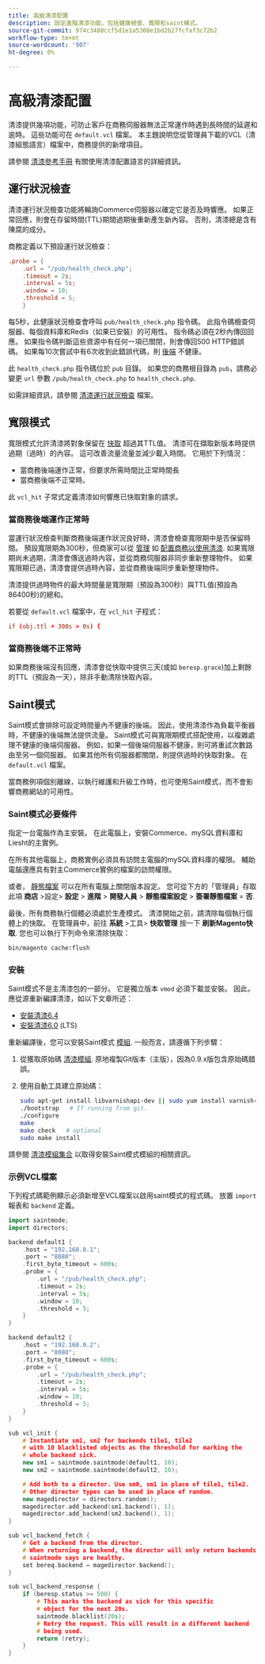 ```yaml
---
title: 高級清漆配置
description: 設定進階清漆功能，包括健康檢查、寬限和saint模式。
source-git-commit: 974c3480ccf5d1e1a5308e1bd2b27fcfaf3c72b2
workflow-type: tm+mt
source-wordcount: '907'
ht-degree: 0%

---
```



# 高級清漆配置

清漆提供幾項功能，可防止客戶在商務伺服器無法正常運作時遇到長時間的延遲和逾時。 這些功能可在 `default.vcl` 檔案。 本主題說明您從管理員下載的VCL（清漆組態語言）檔案中，商務提供的新增項目。

請參閱 [清漆參考手冊](https://varnish-cache.org/docs/6.3/reference/index.html) 有關使用清漆配置語言的詳細資訊。

## 運行狀況檢查

清漆運行狀況檢查功能將輪詢Commerce伺服器以確定它是否及時響應。 如果正常回應，則會在存留時間(TTL)期間過期後重新產生新內容。 否則，清漆總是含有陳腐的成分。

商務定義以下預設運行狀況檢查：

```conf
.probe = {
    .url = "/pub/health_check.php";
    .timeout = 2s;
    .interval = 5s;
    .window = 10;
    .threshold = 5;
    }
```

每5秒，此健康狀況檢查會呼叫 `pub/health_check.php` 指令碼。 此指令碼檢查伺服器、每個資料庫和Redis（如果已安裝）的可用性。 指令碼必須在2秒內傳回回應。 如果指令碼判斷這些資源中有任何一項已關閉，則會傳回500 HTTP錯誤碼。 如果每10次嘗試中有6次收到此錯誤代碼，則 [後端](https://glossary.magento.com/backend) 不健康。

此 `health_check.php` 指令碼位於 `pub` 目錄。 如果您的商務根目錄為 `pub`，請務必變更 `url` 參數 `/pub/health_check.php` to `health_check.php`.

如需詳細資訊，請參閱 [清漆運行狀況檢查](https://varnish-cache.org/docs/6.3/users-guide/vcl-backends.html?highlight=health%20check#health-checks) 檔案。

## 寬限模式

寬限模式允許清漆將對象保留在 [快取](https://glossary.magento.com/cache) 超過其TTL值。 清漆可在擷取新版本時提供過期（過時）的內容。 這可改善流量流量並減少載入時間。 它用於下列情況：

- 當商務後端運作正常，但要求所需時間比正常時間長
- 當商務後端不正常時。

此 `vcl_hit` 子常式定義清漆如何響應已快取對象的請求。

### 當商務後端運作正常時

當運行狀況檢查判斷商務後端運作狀況良好時，清漆會檢查寬限期中是否保留時間。 預設寬限期為300秒，但商家可以從 [管理](https://glossary.magento.com/admin) 如 [配置商務以使用清漆](configure-varnish-commerce.md). 如果寬限期尚未過期，清漆會傳送過時內容，並從商務伺服器非同步重新整理物件。 如果寬限期已過，清漆會提供過時內容，並從商務後端同步重新整理物件。

清漆提供過時物件的最大時間量是寬限期（預設為300秒）與TTL值(預設為86400秒)的總和。

若要從 `default.vcl` 檔案中，在 `vcl_hit` 子程式：

```conf
if (obj.ttl + 300s > 0s) {
```

### 當商務後端不正常時

如果商務後端沒有回應，清漆會從快取中提供三天(或如 `beresp.grace`)加上剩餘的TTL（預設為一天），除非手動清除快取內容。

## Saint模式

Saint模式會排除可設定時間量內不健康的後端。 因此，使用清漆作為負載平衡器時，不健康的後端無法提供流量。 Saint模式可與寬限期模式搭配使用，以複雜處理不健康的後端伺服器。 例如，如果一個後端伺服器不健康，則可將重試次數路由至另一個伺服器。 如果其他所有伺服器都關閉，則提供過時的快取對象。 在 `default.vcl` 檔案。

當商務例項個別離線，以執行維護和升級工作時，也可使用Saint模式，而不會影響商務網站的可用性。

### Saint模式必要條件

指定一台電腦作為主安裝。 在此電腦上，安裝Commerce、mySQL資料庫和Liesht的主實例。

在所有其他電腦上，商務實例必須具有訪問主電腦的mySQL資料庫的權限。 輔助電腦還應具有對主Commerce實例的檔案的訪問權限。

或者， [靜態檔案](https://glossary.magento.com/static-files) 可以在所有電腦上關閉版本設定。 您可從下方的「管理員」存取此項 **商店** >設定> **設定** > **進階** > **開發人員** > **靜態檔案設定** > **簽署靜態檔案** = **否**.

最後，所有商務執行個體必須處於生產模式。 清漆開始之前，請清除每個執行個體上的快取。 在管理員中，前往 **系統** >工具> **快取管理** 按一下 **刷新Magento快取**. 您也可以執行下列命令來清除快取：

```bash
bin/magento cache:flush
```

### 安裝

Saint模式不是主清漆包的一部分。 它是獨立版本 `vmod` 必須下載並安裝。 因此，應從源重新編譯清漆，如以下文章所述：

- [安裝清漆6.4](https://varnish-cache.org/docs/6.4/installation/install.html)
- [安裝清漆6.0](https://varnish-cache.org/docs/6.0/installation/install.html) (LTS)

重新編譯後，您可以安裝Saint模式 [模組](https://glossary.magento.com/module). 一般而言，請遵循下列步驟：

1. 從獲取原始碼 [清漆模組](https://github.com/varnish/varnish-modules). 原地複製Git版本（主版），因為0.9.x版包含原始碼錯誤。
1. 使用自動工具建立原始碼：

   ```bash
   sudo apt-get install libvarnishapi-dev || sudo yum install varnish-libs-devel
   ./bootstrap   # If running from git.
   ./configure
   make
   make check   # optional
   sudo make install
   ```

請參閱 [清漆模組集合](https://github.com/varnish/varnish-modules) 以取得安裝Saint模式模組的相關資訊。

### 示例VCL檔案

下列程式碼範例顯示必須新增至VCL檔案以啟用saint模式的程式碼。 放置 `import` 報表和 `backend` 定義。

```cpp
import saintmode;
import directors;

backend default1 {
    .host = "192.168.0.1";
    .port = "8080";
    .first_byte_timeout = 600s;
    .probe = {
        .url = "/pub/health_check.php";
        .timeout = 2s;
        .interval = 5s;
        .window = 10;
        .threshold = 5;
    }
}

backend default2 {
    .host = "192.168.0.2";
    .port = "8080";
    .first_byte_timeout = 600s;
    .probe = {
        .url = "/pub/health_check.php";
        .timeout = 2s;
        .interval = 5s;
        .window = 10;
        .threshold = 5;
    }
}

sub vcl_init {
    # Instantiate sm1, sm2 for backends tile1, tile2
    # with 10 blacklisted objects as the threshold for marking the
    # whole backend sick.
    new sm1 = saintmode.saintmode(default1, 10);
    new sm2 = saintmode.saintmode(default2, 10);

    # Add both to a director. Use sm0, sm1 in place of tile1, tile2.
    # Other director types can be used in place of random.
    new magedirector = directors.random();
    magedirector.add_backend(sm1.backend(), 1);
    magedirector.add_backend(sm2.backend(), 1);
}

sub vcl_backend_fetch {
    # Get a backend from the director.
    # When returning a backend, the director will only return backends
    # saintmode says are healthy.
    set bereq.backend = magedirector.backend();
}

sub vcl_backend_response {
    if (beresp.status >= 500) {
        # This marks the backend as sick for this specific
        # object for the next 20s.
        saintmode.blacklist(20s);
        # Retry the request. This will result in a different backend
        # being used.
        return (retry);
    }
}
```
